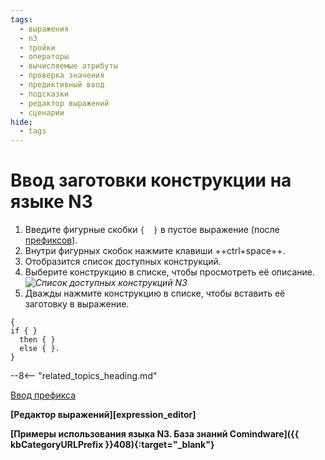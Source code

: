 ```yaml
---
tags:
  - выражения
  - n3
  - тройки
  - операторы
  - вычисляемые атрибуты
  - проверка значения
  - предиктивный ввод
  - подсказки
  - редактор выражений
  - сценарии
hide:
  - tags
---
```


# Ввод заготовки конструкции на языке N3

1. Введите фигурные скобки `{  }` в пустое выражение (после [префиксов](prefix_autocomplete.md)).
2. Внутри фигурных скобок нажмите клавиши ++ctrl+space++.
3. Отобразится список доступных конструкций.
4. Выберите конструкцию в списке, чтобы просмотреть её описание.
*![Список доступных конструкций N3](n3_editor_block_autocomplete.png)*
4. Дважды нажмите конструкцию в списке, чтобы вставить её заготовку в выражение.

```turtle title="Пример: заготовка конструкции if-then-else"
{
if { }
  then { }
  else { }.
}
```

--8<-- "related_topics_heading.md"

[Ввод префикса](predicate_autocomplete.md)

**[Редактор выражений][expression_editor]**

**[Примеры использования языка N3. База знаний Comindware]({{ kbCategoryURLPrefix }}408){:target="_blank"}**
